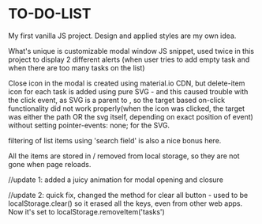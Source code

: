 # TO-DO-LIST

My first vanilla JS project.
Design and applied styles are my own idea. 

What's unique is customizable modal window JS snippet, used twice in this project 
to display 2 different alerts (when user tries to add empty task and when there are too many tasks 
on the list)

Close icon in the modal is created using material.io CDN,
but delete-item icon for each task is added using pure SVG - and this caused trouble with the click event,
as SVG is a parent to <path>, so the target based on-click functionality did not work properly(when the icon was
    clicked, the target was either the path OR the svg itself, depending on exact position of event) without
setting pointer-events: none; for the SVG.

filtering of list items using 'search field' is also a nice bonus here.

All the items are stored in / removed from local storage, so they are not gone when page reloads.

//update 1: added a juicy animation for modal opening and closure

//update 2: quick fix, changed the method for clear all button - 
used to be localStorage.clear()
so it erased all the keys, even from other web apps. Now it's set to 
localStorage.removeItem('tasks')